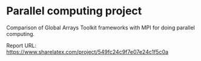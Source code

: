 # Parallel computing project #

Comparison of Global Arrays Toolkit frameworks with MPI for doing parallel computing. 

Report URL: https://www.sharelatex.com/project/549fc24c9f7e07e24c1f5c0a
